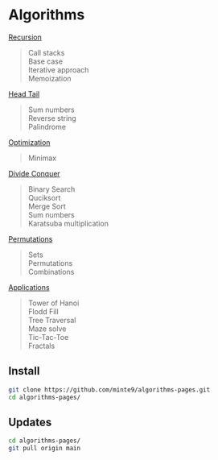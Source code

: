 # Algorithms

[Recursion](./main/recursion/)  
> Call stacks  
> Base case  
> Iterative approach  
> Memoization  

[Head Tail](./main/head_tail/)  
> Sum numbers  
> Reverse string  
> Palindrome  
    
[Optimization](./main/optimization/minimax)  
> Minimax  

[Divide Conquer](./main/divide_conquer/)   
> Binary Search  
> Quciksort  
> Merge Sort  
> Sum numbers  
> Karatsuba multiplication  

[Permutations](./main/permutations/)  
> Sets  
> Permutations  
> Combinations  

[Applications](./main/applications/)  
> Tower of Hanoi  
> Flodd Fill  
> Tree Traversal  
> Maze solve  
> Tic-Tac-Toe  
> Fractals  
</pre>

## Install

~~~sh
git clone https://github.com/minte9/algorithms-pages.git
cd algorithms-pages/
~~~

## Updates

~~~sh
cd algorithms-pages/
git pull origin main
~~~
